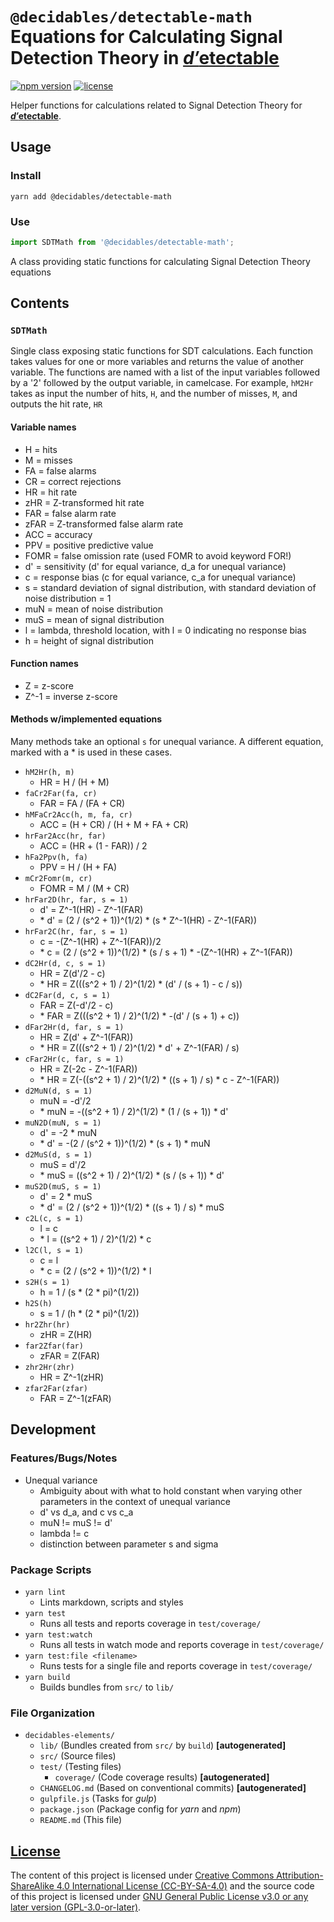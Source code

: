 <!--lint ignore first-heading-level maximum-heading-length-->

# **`@decidables/detectable-math`**<br>Equations for Calculating Signal Detection Theory in [<b><i>d′</i>ete<i>c</i>table</b>](https://decidables.github.io/detectable)

[![npm version](https://img.shields.io/npm/v/@decidables/detectable-math?logo=npm)](https://www.npmjs.com/package/@decidables/detectable-math)
[![license](https://img.shields.io/npm/l/@decidables/detectable-math?color=informational)](https://github.com/decidables/decidables/blob/main/LICENSE.md)

Helper functions for calculations related to Signal Detection Theory for
[<b><i>d′</i>ete<i>c</i>table</b>](https://decidables.github.io/detectable).

## Usage

### Install

```shell
yarn add @decidables/detectable-math
```

### Use

```javascript
import SDTMath from '@decidables/detectable-math';
```

A class providing static functions for calculating Signal Detection Theory equations

## Contents

### `SDTMath`

Single class exposing static functions for SDT calculations. Each function takes values for one or
more variables and returns the value of another variable. The functions are named with a list of the
input variables followed by a '2' followed by the output variable, in camelcase. For example,
`hM2Hr` takes as input the number of hits, `H`, and the number of misses, `M`, and outputs the hit
rate, `HR`

#### Variable names

- H = hits
- M = misses
- FA = false alarms
- CR = correct rejections
- HR = hit rate
- zHR = Z-transformed hit rate
- FAR = false alarm rate
- zFAR = Z-transformed false alarm rate
- ACC = accuracy
- PPV = positive predictive value
- FOMR = false omission rate (used FOMR to avoid keyword FOR!)
- d' = sensitivity (d' for equal variance, d_a for unequal variance)
- c = response bias (c for equal variance, c_a for unequal variance)
- s = standard deviation of signal distribution,
  with standard deviation of noise distribution = 1
- muN = mean of noise distribution
- muS = mean of signal distribution
- l = lambda, threshold location, with l = 0 indicating no response bias
- h = height of signal distribution

#### Function names

- Z = z-score
- Z^-1 = inverse z-score

#### Methods w/implemented equations

Many methods take an optional `s` for unequal variance. A different equation, marked with a * is
used in these cases.

- `hM2Hr(h, m)`
  - HR = H / (H + M)
- `faCr2Far(fa, cr)`
  - FAR = FA / (FA + CR)
- `hMFaCr2Acc(h, m, fa, cr)`
  - ACC = (H + CR) / (H + M + FA + CR)
- `hrFar2Acc(hr, far)`
  - ACC = (HR + (1 - FAR)) / 2
- `hFa2Ppv(h, fa)`
  - PPV = H / (H + FA)
- `mCr2Fomr(m, cr)`
  - FOMR = M / (M + CR)
- `hrFar2D(hr, far, s = 1)`
  - d' = Z^-1(HR) - Z^-1(FAR)
  - \* d' = (2 / (s^2 + 1))^(1/2) * (s * Z^-1(HR) - Z^-1(FAR))
- `hrFar2C(hr, far, s = 1)`
  - c = -(Z^-1(HR) + Z^-1(FAR))/2
  - \* c = (2 / (s^2 + 1))^(1/2) * (s / s + 1) * -(Z^-1(HR) + Z^-1(FAR))
- `dC2Hr(d, c, s = 1)`
  - HR = Z(d'/2 - c)
  - \* HR = Z(((s^2 + 1) / 2)^(1/2) * (d' / (s + 1) - c / s))
- `dC2Far(d, c, s = 1)`
  - FAR = Z(-d'/2 - c)
  - \* FAR = Z(((s^2 + 1) / 2)^(1/2) * -(d' / (s + 1) + c))
- `dFar2Hr(d, far, s = 1)`
  - HR = Z(d' + Z^-1(FAR))
  - \* HR = Z(((s^2 + 1) / 2)^(1/2) * d' + Z^-1(FAR) / s)
- `cFar2Hr(c, far, s = 1)`
  - HR = Z(-2c - Z^-1(FAR))
  - \* HR = Z(-((s^2 + 1) / 2)^(1/2) * ((s + 1) / s) * c - Z^-1(FAR))
- `d2MuN(d, s = 1)`
  - muN = -d'/2
  - \* muN = -((s^2 + 1) / 2)^(1/2) * (1 / (s + 1)) * d'
- `muN2D(muN, s = 1)`
  - d' = -2 * muN
  - \* d' = -(2 / (s^2 + 1))^(1/2) * (s + 1) * muN
- `d2MuS(d, s = 1)`
  - muS = d'/2
  - \* muS = ((s^2 + 1) / 2)^(1/2) * (s / (s + 1)) * d'
- `muS2D(muS, s = 1)`
  - d' = 2 * muS
  - \* d' = (2 / (s^2 + 1))^(1/2) * ((s + 1) / s) * muS
- `c2L(c, s = 1)`
  - l = c
  - \* l = ((s^2 + 1) / 2)^(1/2) * c
- `l2C(l, s = 1)`
  - c = l
  - \* c = (2 / (s^2 + 1))^(1/2) * l
- `s2H(s = 1)`
  - h = 1 / (s * (2 * pi)^(1/2))
- `h2S(h)`
  - s = 1 / (h * (2 * pi)^(1/2))
- `hr2Zhr(hr)`
  - zHR = Z(HR)
- `far2Zfar(far)`
  - zFAR = Z(FAR)
- `zhr2Hr(zhr)`
  - HR = Z^-1(zHR)
- `zfar2Far(zfar)`
  - FAR = Z^-1(zFAR)

## Development

### Features/Bugs/Notes

- Unequal variance
  - Ambiguity about with what to hold constant when varying other parameters in the
    context of unequal variance
  - d' vs d_a, and c vs c_a
  - muN != muS != d'
  - lambda != c
  - distinction between parameter s and sigma

### Package Scripts

- `yarn lint`
  - Lints markdown, scripts and styles
- `yarn test`
  - Runs all tests and reports coverage in `test/coverage/`
- `yarn test:watch`
  - Runs all tests in watch mode and reports coverage in `test/coverage/`
- `yarn test:file <filename>`
  - Runs tests for a single file and reports coverage in `test/coverage/`
- `yarn build`
  - Builds bundles from `src/` to `lib/`

### File Organization

- `decidables-elements/`
  - `lib/` (Bundles created from `src/` by `build`) **\[autogenerated\]**
  - `src/` (Source files)
  - `test/` (Testing files)
    - `coverage/` (Code coverage results) **\[autogenerated\]**
  - `CHANGELOG.md` (Based on conventional commits) **\[autogenerated\]**
  - `gulpfile.js` (Tasks for *gulp*)
  - `package.json` (Package config for *yarn* and *npm*)
  - `README.md` (This file)

## [License](https://github.com/decidables/decidables/blob/main/LICENSE.md)

The content of this project is licensed under [Creative Commons Attribution-ShareAlike 4.0
International License (CC-BY-SA-4.0)](https://creativecommons.org/licenses/by-sa/4.0/) and the
source code of this project is licensed under [GNU General Public License v3.0 or any later version
(GPL-3.0-or-later)](https://www.gnu.org/licenses/gpl-3.0.html).
